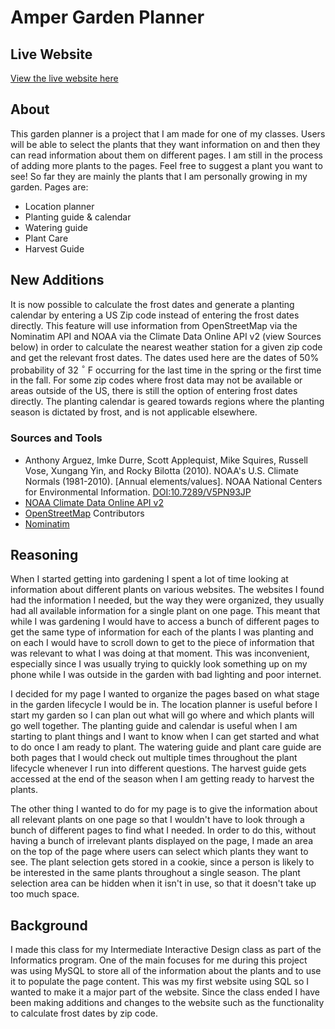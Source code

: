 # Amper Garden Planner

## Live Website

[View the live website here](https://amper-garden-planner.azurewebsites.net/)

## About

This garden planner is a project that I am made for one of my classes. Users will be able to select the plants that they want information on and then they can read information about them on different pages. I am still in the process of adding more plants to the pages. Feel free to suggest a plant you want to see! So far they are mainly the plants that I am personally growing in my garden.
Pages are:
* Location planner
* Planting guide & calendar
* Watering guide
* Plant Care
* Harvest Guide

## New Additions

It is now possible to calculate the frost dates and generate a planting calendar by entering a US Zip code instead of entering the frost dates directly. This feature will use information from OpenStreetMap via the Nominatim API and NOAA via the Climate Data Online API v2 (view Sources below) in order to calculate the nearest weather station for a given zip code and get the relevant frost dates. The dates used here are the dates of 50% probability of 32 $^\circ$ F occurring for the last time in the spring or the first time in the fall. For some zip codes where frost data may not be available or areas outside of the US, there is still the option of entering frost dates directly. The planting calendar is geared towards regions where the planting season is dictated by frost, and is not applicable elsewhere.

### Sources and Tools

* Anthony Arguez, Imke Durre, Scott Applequist, Mike Squires, Russell Vose, Xungang Yin, and Rocky Bilotta (2010). NOAA's U.S. Climate Normals (1981-2010). [Annual elements/values]. NOAA National Centers for Environmental Information. [DOI:10.7289/V5PN93JP](https://www.ncei.noaa.gov/metadata/geoportal/rest/metadata/item/gov.noaa.ncdc:C00821/html)
* [NOAA Climate Data Online API v2](https://www.ncdc.noaa.gov/cdo-web/webservices/v2#gettingStarted)
* [OpenStreetMap](https://www.openstreetmap.org/copyright) Contributors
* [Nominatim](https://nominatim.org/)




## Reasoning

When I started getting into gardening I spent a lot of time looking at information about different plants on various websites. The websites I found had the information I needed, but the way they were organized, they usually had all available information for a single plant on one page. This meant that while I was gardening I would have to access a bunch of different pages to get the same type of information for each of the plants I was planting and on each I would have to scroll down to get to the piece of information that was relevant to what I was doing at that moment. This was inconvenient, especially since I was usually trying to quickly look something up on my phone while I was outside in the garden with bad lighting and poor internet.

I decided for my page I wanted to organize the pages based on what stage in the garden lifecycle I would be in. The location planner is useful before I start my garden so I can plan out what will go where and which plants will go well together. The planting guide and calendar is useful when I am starting to plant things and I want to know when I can get started and what to do once I am ready to plant. The watering guide and plant care guide are both pages that I would check out multiple times throughout the plant lifecycle whenever I run into different questions. The harvest guide gets accessed at the end of the season when I am getting ready to harvest the plants.

The other thing I wanted to do for my page is to give the information about all relevant plants on one page so that I wouldn't have to look through a bunch of different pages to find what I needed. In order to do this, without having a bunch of irrelevant plants displayed on the page, I made an area on the top of the page where users can select which plants they want to see. The plant selection gets stored in a cookie, since a person is likely to be interested in the same plants throughout a single season. The plant selection area can be hidden when it isn't in use, so that it doesn't take up too much space.

## Background

I made this class for my Intermediate Interactive Design class as part of the Informatics program. One of the main focuses for me during this project was using MySQL to store all of the information about the plants and to use it to populate the page content. This was my first website using SQL so I wanted to make it a major part of the website. Since the class ended I have been making additions and changes to the website such as the functionality to calculate frost dates by zip code.
